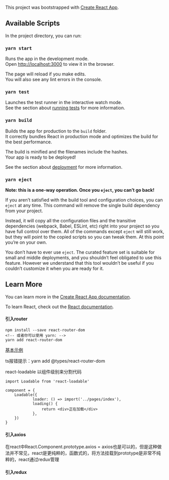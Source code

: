 This project was bootstrapped with [Create React App](https://github.com/facebook/create-react-app).

## Available Scripts

In the project directory, you can run:

### `yarn start`

Runs the app in the development mode.<br />
Open [http://localhost:3000](http://localhost:3000) to view it in the browser.

The page will reload if you make edits.<br />
You will also see any lint errors in the console.

### `yarn test`

Launches the test runner in the interactive watch mode.<br />
See the section about [running tests](https://facebook.github.io/create-react-app/docs/running-tests) for more information.

### `yarn build`

Builds the app for production to the `build` folder.<br />
It correctly bundles React in production mode and optimizes the build for the best performance.

The build is minified and the filenames include the hashes.<br />
Your app is ready to be deployed!

See the section about [deployment](https://facebook.github.io/create-react-app/docs/deployment) for more information.

### `yarn eject`

**Note: this is a one-way operation. Once you `eject`, you can’t go back!**

If you aren’t satisfied with the build tool and configuration choices, you can `eject` at any time. This command will remove the single build dependency from your project.

Instead, it will copy all the configuration files and the transitive dependencies (webpack, Babel, ESLint, etc) right into your project so you have full control over them. All of the commands except `eject` will still work, but they will point to the copied scripts so you can tweak them. At this point you’re on your own.

You don’t have to ever use `eject`. The curated feature set is suitable for small and middle deployments, and you shouldn’t feel obligated to use this feature. However we understand that this tool wouldn’t be useful if you couldn’t customize it when you are ready for it.

## Learn More

You can learn more in the [Create React App documentation](https://facebook.github.io/create-react-app/docs/getting-started).

To learn React, check out the [React documentation](https://reactjs.org/).

#### 引入router

```
npm install --save react-router-dom
<!-- 或者你可以使用 yarn: -->
yarn add react-router-dom
```
[基本示例](https://reacttraining.com/react-router/web/example/basic)

ts报错提示：yarn add @types/react-router-dom


react-loadable 以组件级别来分割代码
```
import Loadable from 'react-loadable'

component = {
    Loadable({
            loader: () => import('../pages/index'),
            loading() {
                return <div>正在加载</div>
            },
    })
}
```

#### 引入axios

在react中React.Component.prototype.axios = axios也是可以的，但是这种做法并不常见，react是更纯粹的，函数式的，将方法挂载到prototype是非常不纯粹的，react通过redux管理

#### 引入redux


